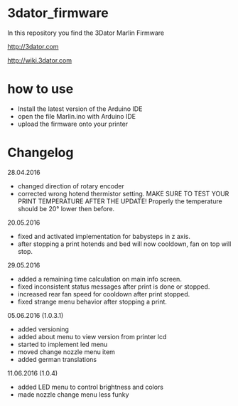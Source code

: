 # 3dator_firmware
In this repository you find the 3Dator Marlin Firmware

http://3dator.com

http://wiki.3dator.com

# how to use
* Install the latest version of the Arduino IDE
* open the file Marlin.ino with Arduino IDE
* upload the firmware onto your printer


# Changelog

28.04.2016
* changed direction of rotary encoder
* corrected wrong hotend thermistor setting. MAKE SURE TO TEST YOUR PRINT TEMPERATURE AFTER THE UPDATE! Properly the temperature should be 20° lower then before.

20.05.2016
* fixed and activated implementation for babysteps in z axis.
* after stopping a print hotends and bed will now cooldown, fan on top will stop.

29.05.2016
* added a remaining time calculation on main info screen.
* fixed inconsistent status messages after print is done or stopped.
* increased rear fan speed for cooldown after print stopped.
* fixed strange menu behavior after stopping a print.

05.06.2016 (1.0.3.1)
* added versioning
* added about menu to view version from printer lcd
* started to implement led menu
* moved change nozzle menu item
* added german translations

11.06.2016 (1.0.4)
* added LED menu to control brightness and colors
* made nozzle change menu less funky
